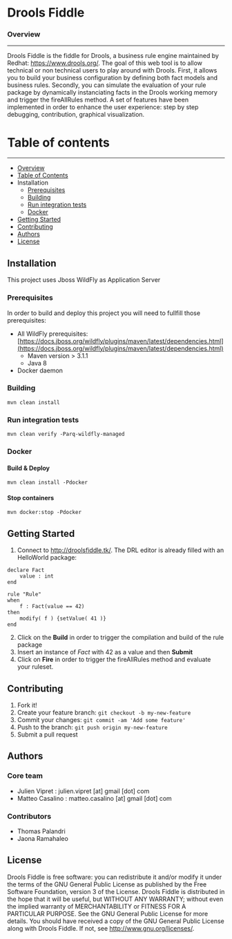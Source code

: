 # Drools Fiddle
### Overview
----------------
Drools Fiddle is the fiddle for Drools, a business rule engine maintained by Redhat: https://www.drools.org/. The goal of this web tool is to allow technical or non technical users to play around with Drools. First, it allows you to build your business configuration by defining both fact models and business rules. Secondly, you can simulate the evaluation of your rule package by dynamically instanciating facts in the Drools working memory and trigger the fireAllRules method. A set of features have been implemented in order to enhance the user experience: step by step debugging, contribution, graphical visualization.

# Table of contents
----------------
  - [Overview](#overview)
  - [Table of Contents](#table-of-contents)
  - Installation
    - [Prerequisites](#prerequisites)
    - [Building](#building)
    - [Run integration tests](#run-integration-test)
    - [Docker](#docker)
  - [Getting Started](#getting-started)
  - [Contributing](#contributing)
  - [Authors](#authors)
  - [License](#license)

## Installation
This project uses Jboss WildFly as Application Server
### Prerequisites
In order to build and deploy this project you will need to fullfill those prerequisites:
* All WildFly prerequisites: [https://docs.jboss.org/wildfly/plugins/maven/latest/dependencies.html](https://docs.jboss.org/wildfly/plugins/maven/latest/dependencies.html) 
    * Maven version > 3.1.1
    * Java 8
*  Docker daemon

### Building
    mvn clean install

### Run integration tests
    mvn clean verify -Parq-wildfly-managed
    
### Docker
#### Build & Deploy
    mvn clean install -Pdocker
    
#### Stop containers
    mvn docker:stop -Pdocker
    
## Getting Started
1. Connect to http://droolsfiddle.tk/. The DRL editor is already filled with an HelloWorld package:

```
declare Fact
    value : int
end

rule "Rule"
when
    f : Fact(value == 42)
then
    modify( f ) {setValue( 41 )}
end
```

2. Click on the **Build** in order to trigger the compilation and build of the rule package
3. Insert an instance of _Fact_ with 42 as a value and then **Submit**
4. Click on **Fire** in order to trigger the fireAllRules method and evaluate your ruleset.

## Contributing
1. Fork it!
2. Create your feature branch: `git checkout -b my-new-feature`
3. Commit your changes: `git commit -am 'Add some feature'`
4. Push to the branch: `git push origin my-new-feature`
5. Submit a pull request 

## Authors
### Core team
* Julien Vipret : julien.vipret [at] gmail [dot] com
* Matteo Casalino : matteo.casalino [at] gmail [dot] com

### Contributors
* Thomas Palandri
* Jaona Ramahaleo

## License
Drools Fiddle is free software: you can redistribute it and/or modify it under the terms of the GNU General Public License as published by the Free Software Foundation, version 3 of the License.
Drools Fiddle is distributed in the hope that it will be useful, but WITHOUT ANY WARRANTY; without even the implied warranty of MERCHANTABILITY or FITNESS FOR A PARTICULAR PURPOSE.  See the GNU General Public License for more details.
You should have received a copy of the GNU General Public License along with Drools Fiddle.  If not, see <http://www.gnu.org/licenses/>.